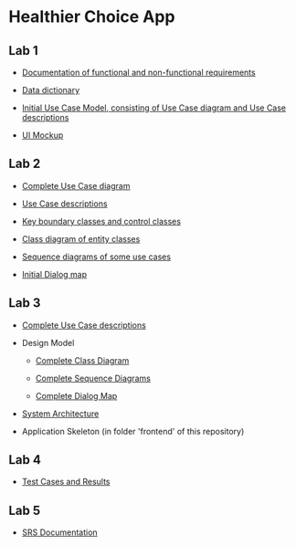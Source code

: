 # Healthier Choice App

## Lab 1
- [Documentation of functional and non-functional requirements](https://entuedu.sharepoint.com/:w:/r/teams/SWEEESolutions2006/Shared%20Documents/General/Lab%201/Documentation%20of%20functional%20and%20non-functional%20requirements.docx?d=wa2a07b9e1ef94aa5840d655e4a56658a&csf=1&web=1&e=Tmpehw)

- [Data dictionary](https://entuedu.sharepoint.com/:w:/r/teams/SWEEESolutions2006/Shared%20Documents/General/Lab%201/Data%20dictionary.docx?d=w0c0d7d10c25f40c396fa36b15017261d&csf=1&web=1&e=5sBuzE)

- [Initial Use Case Model, consisting of Use Case diagram and Use Case descriptions](https://entuedu.sharepoint.com/:w:/r/teams/SWEEESolutions2006/Shared%20Documents/General/Lab%201/Initial%20Use%20Case%20Model.docx?d=w4197cc30756d46028be3291e869e5d6f&csf=1&web=1&e=nfZc8h)

- [UI Mockup](https://www.figma.com/proto/NPqkcPJpspD7cXxPNS1SEG/Swee-Solutions?page-id=0%3A1&node-id=2%3A1&viewport=1432%2C2628%2C0.34&scaling=scale-down&starting-point-node-id=2%3A1)



## Lab 2
- [Complete Use Case diagram](https://entuedu.sharepoint.com/:w:/r/teams/SWEEESolutions2006/Shared%20Documents/General/Lab%201/Initial%20Use%20Case%20Model.docx?d=w4197cc30756d46028be3291e869e5d6f&csf=1&web=1&e=nfZc8h)

- [Use Case descriptions](https://entuedu.sharepoint.com/:w:/r/teams/SWEEESolutions2006/Shared%20Documents/General/Lab%201/Initial%20Use%20Case%20Model.docx?d=w4197cc30756d46028be3291e869e5d6f&csf=1&web=1&e=nfZc8h)

- [Key boundary classes and control classes](https://entuedu.sharepoint.com/:b:/r/teams/SWEEESolutions2006/Shared%20Documents/General/Lab%202/Key%20boundary%20classes%20and%20control%20classes.pdf?csf=1&web=1&e=HehTJt)

- [Class diagram of entity classes](https://entuedu.sharepoint.com/:b:/r/teams/SWEEESolutions2006/Shared%20Documents/General/Lab%202/Class%20diagram%20of%20entity%20classes.pdf?csf=1&web=1&e=pmZd2f)

- [Sequence diagrams of some use cases](https://entuedu.sharepoint.com/:f:/r/teams/SWEEESolutions2006/Shared%20Documents/General/Lab%202/Sequence%20Diagrams?csf=1&web=1&e=ReVaVW)

- [Initial Dialog map](https://entuedu.sharepoint.com/:i:/r/teams/SWEEESolutions2006/Shared%20Documents/General/Lab%202/Dialog%20Map.png?csf=1&web=1&e=utEAP0)



## Lab 3
- [Complete Use Case descriptions](https://entuedu.sharepoint.com/:w:/r/teams/SWEEESolutions2006/Shared%20Documents/General/Lab%203/Complete%20Use%20Case%20Model.docx?d=w4197cc30756d46028be3291e869e5d6f&csf=1&web=1&e=0IZexk)

- Design Model
    - [Complete Class Diagram](https://entuedu.sharepoint.com/:b:/r/teams/SWEEESolutions2006/Shared%20Documents/General/Lab%203/Design%20Model/Class%20Diagram.pdf?csf=1&web=1&e=HhLV0f)

    - [Complete Sequence Diagrams](https://entuedu.sharepoint.com/:f:/r/teams/SWEEESolutions2006/Shared%20Documents/General/Lab%203/Design%20Model/Sequence%20Diagrams?csf=1&web=1&e=HxWv17)

    - [Complete Dialog Map](https://entuedu.sharepoint.com/:i:/r/teams/SWEEESolutions2006/Shared%20Documents/General/Lab%203/Design%20Model/Dialog%20Map.png?csf=1&web=1&e=06UEvn)

- [System Architecture](https://entuedu.sharepoint.com/:p:/r/teams/SWEEESolutions2006/Shared%20Documents/General/Lab%203/System%20Architecture.pptx?d=w1d87e718b3cc4c21ac56a06d2eef4520&csf=1&web=1&e=YOvmQj)

- Application Skeleton (in folder 'frontend' of this repository)

## Lab 4
- [Test Cases and Results](https://entuedu.sharepoint.com/:f:/r/teams/SWEEESolutions2006/Shared%20Documents/General/Lab%204?csf=1&web=1&e=0skrGf)

## Lab 5
- [SRS Documentation](https://entuedu.sharepoint.com/:f:/r/teams/SWEEESolutions2006/Shared%20Documents/General/Lab%205?csf=1&web=1&e=qJ8nhe)
